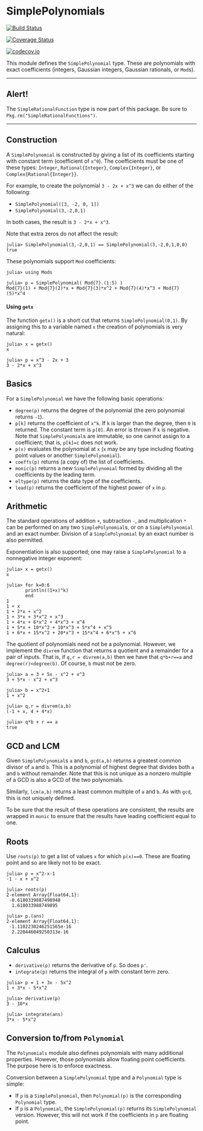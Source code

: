 # SimplePolynomials


[![Build Status](https://travis-ci.org/scheinerman/SimplePolynomials.jl.svg?branch=master)](https://travis-ci.org/scheinerman/SimplePolynomials.jl)

[![Coverage Status](https://coveralls.io/repos/scheinerman/SimplePolynomials.jl/badge.svg?branch=master&service=github)](https://coveralls.io/github/scheinerman/SimplePolynomials.jl?branch=master)

[![codecov.io](http://codecov.io/github/scheinerman/SimplePolynomials.jl/coverage.svg?branch=master)](http://codecov.io/github/scheinerman/SimplePolynomials.jl?branch=master)



This module defines the `SimplePolynomial` type. These are polynomials
with exact coefficients (integers, Gaussian integers, Gaussian rationals,
or `Mod`s).

---

## Alert!

The `SimpleRationalFunction` type is now part of this package.
Be sure to `Pkg.rm("SimpleRationalFunctions")`.

--- 


## Construction

A `SimplePolynomial` is constructed by giving a list of its
coefficients starting with constant term (coefficient of `x^0`). The
coefficients must be one of these types: `Integer`, `Rational{Integer}`,
`Complex{Integer}`, or `Complex{Rational{Integer}}`.

For example, to create the polynomial `3 - 2x + x^3` we can do
either of the following:
* `SimplePolynomial([3, -2, 0, 1])`
* `SimplePolynomial(3,-2,0,1)`

In both cases, the result is `3 - 2*x + x^3`.

Note that extra zeros do not affect the result:
```
julia> SimplePolynomial(3,-2,0,1) == SimplePolynomial(3,-2,0,1,0,0)
true
```

These polynomials support `Mod` coefficients:
```
julia> using Mods

julia> p = SimplePolynomial( Mod{7}.(1:5) )
Mod{7}(1) + Mod{7}(2)*x + Mod{7}(3)*x^2 + Mod{7}(4)*x^3 + Mod{7}(5)*x^4
```

#### Using `getx`

The function `getx()` is a short cut that returns
`SimplePolynomial(0,1)`. By assigning this to a variable named `x`
the creation of polynomials is very natural:
```
julia> x = getx()
x

julia> p = x^3 - 2x + 3
3 - 2*x + x^3
```



## Basics

For a `SimplePolynomial` we have the following basic operations:
* `degree(p)` returns the degree of the polynomial (the zero polynomial
  returns `-1`).
* `p[k]` returns the coefficient of `x^k`. If `k` is larger than the degree,
then `0` is returned. The constant term is `p[0]`. An error is thrown if
`k` is negative. Note that `SimplePolynomial`s are immutable, so one cannot
assign to a coefficient; that is, `p[k]=c` does not work.
* `p(x)` evaluates the polynomial at `x` (`x` may be any type
  including floating point values or another `SimplePolynomial`).
* `coeffs(p)` returns (a copy of) the list of coefficients.
* `monic(p)` returns a new `SimplePolynomial` formed by dividing
all the coefficients by the leading term.
* `eltype(p)` returns the data type of the coefficients.
* `lead(p)` returns the coefficient of the highest power of `x` in `p`.


## Arithmetic

The standard operations of addition `+`, subtraction `-`, and
multiplication `*` can be performed on any two `SimplePolynomial`s,
or on a `SimplePolynomial` and an exact number.
Division of a `SimplePolynomial` by an exact number is also permitted.

Exponentiation is also supported; one may raise a `SimplePolynomial`
to a nonnegative integer exponent:
```
julia> x = getx()
x

julia> for k=0:6
       println((1+x)^k)
       end
1
1 + x
1 + 2*x + x^2
1 + 3*x + 3*x^2 + x^3
1 + 4*x + 6*x^2 + 4*x^3 + x^4
1 + 5*x + 10*x^2 + 10*x^3 + 5*x^4 + x^5
1 + 6*x + 15*x^2 + 20*x^3 + 15*x^4 + 6*x^5 + x^6
```


The quotient of polynomials need not be a polynomial. However, we
implement the `divrem` function that returns a quotient and a remainder
for a pair of inputs. That is, if `q,r = divrem(a,b)` then we have that
`q*b+r==a` and `degree(r)<degree(b)`. Of course, `b` must not be zero.
```
julia> a = 3 + 5x - x^2 + x^3
3 + 5*x - x^2 + x^3

julia> b = x^2+1
1 + x^2

julia> q,r = divrem(a,b)
(-1 + x, 4 + 4*x)

julia> q*b + r == a
true
```

## GCD and LCM

Given  `SimplePolynomial`s `a` and `b`, `gcd(a,b)` returns a greatest
common divisor of `a` and `b`. This is a polynomial of highest degree
that divides both `a` and `b` without remainder. Note that this is
not unique as a nonzero multiple of a GCD is also a GCD of the two
polynomials.

Similarly, `lcm(a,b)` returns a least common multiple of `a` and `b`.
As with `gcd`, this is not uniquely defined.

To be sure that the result of these operations are consistent, the
results are wrapped in `monic` to ensure that the results
have leading coefficient equal to one.

## Roots

Use `roots(p)` to get a list of values `x` for which `p(x)==0`.
These are floating point and so are likely not to be exact.
```
julia> p = x^2-x-1
-1 - x + x^2

julia> roots(p)
2-element Array{Float64,1}:
 -0.6180339887498948
  1.618033988749895

julia> p.(ans)
2-element Array{Float64,1}:
 -1.1102230246251565e-16
  2.220446049250313e-16
```

## Calculus

* `derivative(p)` returns the derivative of `p`. So does `p'`.
* `integrate(p)` returns the integral of `p` with constant term zero.

```
julia> p = 1 + 3x - 5x^2
1 + 3*x - 5*x^2

julia> derivative(p)
3 - 10*x

julia> integrate(ans)
3*x - 5*x^2
```


## Conversion to/from `Polynomial`

The `Polynomials` module also defines polynomials with many additional
properties. However, those polynomials allow floating point coefficients.
The purpose here is to enforce exactness.

Conversion between a `SimplePolynomial` type and a `Polynomial` type is
simple:
* If `p` is a `SimplePolynomial`, then `Polynomial(p)` is the corresponding
`Polynomial` type.
* If `p` is a `Polynomial`, the `SimplePolynomial(p)` returns its
`SimplePolynomial` version. However, this will not work if the coefficients
in `p` are floating point.
